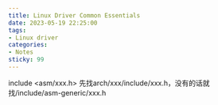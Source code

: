 ```yaml
---
title: Linux Driver Common Essentials
date: 2023-05-19 22:25:00
tags:
- Linux driver
categories:
- Notes
sticky: 99
---
```




include <asm/xxx.h> 先找arch/xxx/include/xxx.h，没有的话就找/include/asm-generic/xxx.h
